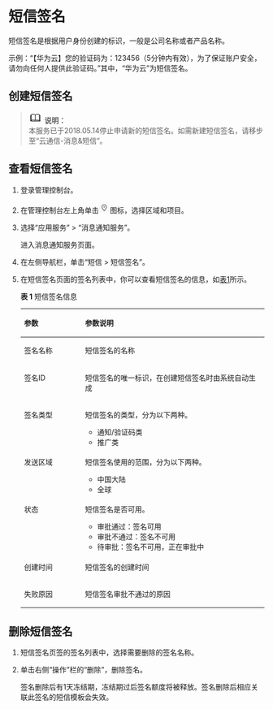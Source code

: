 # 短信签名<a name="zh-cn_topic_0064240357"></a>

短信签名是根据用户身份创建的标识，一般是公司名称或者产品名称。

示例：“【华为云】您的验证码为：123456（5分钟内有效），为了保证账户安全，请勿向任何人提供此验证码。”其中，“华为云”为短信签名。

## 创建短信签名<a name="section66624127194914"></a>

>![](public_sys-resources/icon-note.gif) **说明：**   
>本服务已于2018.05.14停止申请新的短信签名。如需新建短信签名，请移步至“云通信-消息&短信”。  

## 查看短信签名<a name="section39952948113133"></a>

1.  登录管理控制台。
2.  在管理控制台左上角单击![](figures/icon-region.png)图标，选择区域和项目。
3.  选择“应用服务” \> “消息通知服务”。

    进入消息通知服务页面。

4.  在左侧导航栏，单击“短信 \> 短信签名”。
5.  在短信签名页面的签名列表中，你可以查看短信签名的信息，如[表1](#table5474530182419)所示。

    **表 1**  短信签名信息

    <a name="table5474530182419"></a>
    <table><thead align="left"><tr id="row14474230112411"><th class="cellrowborder" valign="top" width="25%" id="mcps1.2.3.1.1"><p id="p6474330202417"><a name="p6474330202417"></a><a name="p6474330202417"></a>参数</p>
    </th>
    <th class="cellrowborder" valign="top" width="75%" id="mcps1.2.3.1.2"><p id="p1547493012240"><a name="p1547493012240"></a><a name="p1547493012240"></a>参数说明</p>
    </th>
    </tr>
    </thead>
    <tbody><tr id="row13474830192419"><td class="cellrowborder" valign="top" width="25%" headers="mcps1.2.3.1.1 "><p id="p1947433019243"><a name="p1947433019243"></a><a name="p1947433019243"></a>签名名称</p>
    </td>
    <td class="cellrowborder" valign="top" width="75%" headers="mcps1.2.3.1.2 "><p id="p194741330192414"><a name="p194741330192414"></a><a name="p194741330192414"></a>短信签名的名称</p>
    </td>
    </tr>
    <tr id="row947418303246"><td class="cellrowborder" valign="top" width="25%" headers="mcps1.2.3.1.1 "><p id="p12474630112410"><a name="p12474630112410"></a><a name="p12474630112410"></a>签名ID</p>
    </td>
    <td class="cellrowborder" valign="top" width="75%" headers="mcps1.2.3.1.2 "><p id="p10474203012248"><a name="p10474203012248"></a><a name="p10474203012248"></a>短信签名的唯一标识，在创建短信签名时由系统自动生成</p>
    </td>
    </tr>
    <tr id="row19474153016249"><td class="cellrowborder" valign="top" width="25%" headers="mcps1.2.3.1.1 "><p id="p17474730102412"><a name="p17474730102412"></a><a name="p17474730102412"></a>签名类型</p>
    </td>
    <td class="cellrowborder" valign="top" width="75%" headers="mcps1.2.3.1.2 "><p id="p191052033111517"><a name="p191052033111517"></a><a name="p191052033111517"></a>短信签名的类型，分为以下两种。</p>
    <a name="ul6152153541514"></a><a name="ul6152153541514"></a><ul id="ul6152153541514"><li>通知/验证码类</li><li>推广类</li></ul>
    </td>
    </tr>
    <tr id="row951272123617"><td class="cellrowborder" valign="top" width="25%" headers="mcps1.2.3.1.1 "><p id="p1851215216367"><a name="p1851215216367"></a><a name="p1851215216367"></a>发送区域</p>
    </td>
    <td class="cellrowborder" valign="top" width="75%" headers="mcps1.2.3.1.2 "><p id="p15919164416361"><a name="p15919164416361"></a><a name="p15919164416361"></a>短信签名使用的范围，分为以下两种。</p>
    <a name="ul20169151103714"></a><a name="ul20169151103714"></a><ul id="ul20169151103714"><li>中国大陆</li><li>全球</li></ul>
    </td>
    </tr>
    <tr id="row1547473015240"><td class="cellrowborder" valign="top" width="25%" headers="mcps1.2.3.1.1 "><p id="p347433017242"><a name="p347433017242"></a><a name="p347433017242"></a>状态</p>
    </td>
    <td class="cellrowborder" valign="top" width="75%" headers="mcps1.2.3.1.2 "><p id="p134741730142416"><a name="p134741730142416"></a><a name="p134741730142416"></a>短信签名是否可用。</p>
    <a name="ul153485301414"></a><a name="ul153485301414"></a><ul id="ul153485301414"><li>审批通过：签名可用</li><li>审批不通过：签名不可用</li><li>待审批：签名不可用，正在审批中</li></ul>
    </td>
    </tr>
    <tr id="row11474530142413"><td class="cellrowborder" valign="top" width="25%" headers="mcps1.2.3.1.1 "><p id="p19474330132410"><a name="p19474330132410"></a><a name="p19474330132410"></a>创建时间</p>
    </td>
    <td class="cellrowborder" valign="top" width="75%" headers="mcps1.2.3.1.2 "><p id="p1147463072413"><a name="p1147463072413"></a><a name="p1147463072413"></a>短信签名的创建时间</p>
    </td>
    </tr>
    <tr id="row1147411306240"><td class="cellrowborder" valign="top" width="25%" headers="mcps1.2.3.1.1 "><p id="p147473032415"><a name="p147473032415"></a><a name="p147473032415"></a>失败原因</p>
    </td>
    <td class="cellrowborder" valign="top" width="75%" headers="mcps1.2.3.1.2 "><p id="p54741830142419"><a name="p54741830142419"></a><a name="p54741830142419"></a>短信签名审批不通过的原因</p>
    </td>
    </tr>
    </tbody>
    </table>


## 删除短信签名<a name="section14249229153134"></a>

1.  短信签名页签的签名列表中，选择需要删除的签名名称。
2.  单击右侧“操作”栏的“删除”，删除签名。

    签名删除后有1天冻结期，冻结期过后签名额度将被释放。签名删除后相应关联此签名的短信模板会失效。


